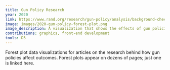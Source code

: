 ```yaml
---
title: Gun Policy Research
year: 2020
link: https://www.rand.org/research/gun-policy/analysis/background-checks/violent-crime.html
image: images/2020-gun-policy-forest-plot.png
image_description: A visualization that shows the effects of gun policies on violent crime.
contributions: graphics, front-end development
tools: D3
---
```


Forest plot data visualizations for articles on the research behind how gun policies affect outcomes. Forest plots appear on dozens of pages; just one is linked here.